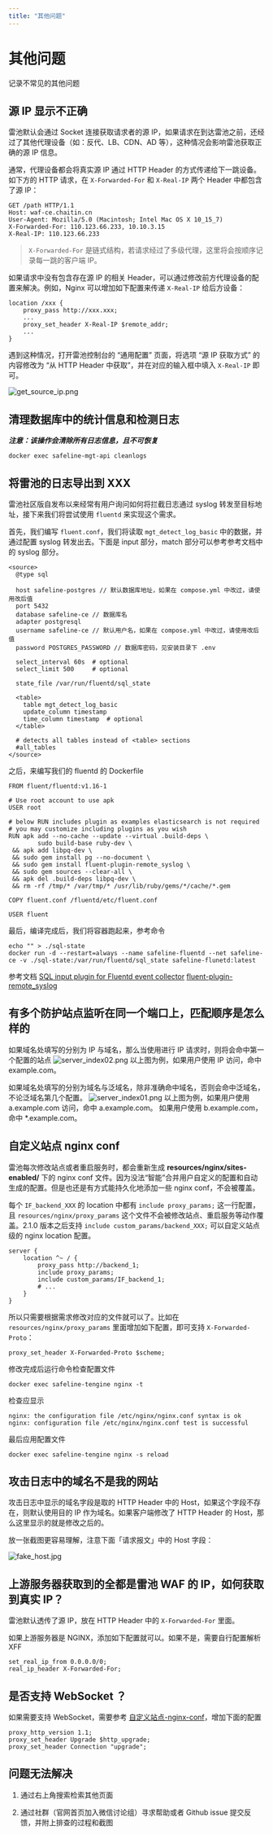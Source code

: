 ```yaml
---
title: "其他问题"
---
```


# 其他问题

记录不常见的其他问题

## 源 IP 显示不正确

雷池默认会通过 Socket 连接获取请求者的源 IP，如果请求在到达雷池之前，还经过了其他代理设备（如：反代、LB、CDN、AD 等），这种情况会影响雷池获取正确的源 IP 信息。

通常，代理设备都会将真实源 IP 通过 HTTP Header 的方式传递给下一跳设备。如下方的 HTTP 请求，在 `X-Forwarded-For` 和 `X-Real-IP` 两个 Header 中都包含了源 IP：

```
GET /path HTTP/1.1
Host: waf-ce.chaitin.cn
User-Agent: Mozilla/5.0 (Macintosh; Intel Mac OS X 10_15_7)
X-Forwarded-For: 110.123.66.233, 10.10.3.15
X-Real-IP: 110.123.66.233
```

> `X-Forwarded-For` 是链式结构，若请求经过了多级代理，这里将会按顺序记录每一跳的客户端 IP。

如果请求中没有包含存在源 IP 的相关 Header，可以通过修改前方代理设备的配置来解决。例如，Nginx 可以增加如下配置来传递 `X-Real-IP` 给后方设备：

```
location /xxx {
	proxy_pass http://xxx.xxx;
	...
	proxy_set_header X-Real-IP $remote_addr;
	...
}
```

遇到这种情况，打开雷池控制台的 “通用配置” 页面，将选项 “源 IP 获取方式” 的内容修改为 “从 HTTP Header 中获取”，并在对应的输入框中填入 `X-Real-IP` 即可。

![get_source_ip.png](/images/docs/get_source_ip.png)

## 清理数据库中的统计信息和检测日志

**_注意：该操作会清除所有日志信息，且不可恢复_**

```shell
docker exec safeline-mgt-api cleanlogs
```

## 将雷池的日志导出到 XXX

雷池社区版自发布以来经常有用户询问如何将拦截日志通过 syslog 转发至目标地址，接下来我们将尝试使用 `fluentd` 来实现这个需求。

首先，我们编写 `fluent.conf`，我们将读取 `mgt_detect_log_basic` 中的数据，并通过配置 syslog 转发出去。下面是 input 部分，match 部分可以参考参考文档中的 syslog 部分。

```
<source>
  @type sql

  host safeline-postgres // 默认数据库地址，如果在 compose.yml 中改过，请使用改后值
  port 5432
  database safeline-ce // 数据库名
  adapter postgresql
  username safeline-ce // 默认用户名，如果在 compose.yml 中改过，请使用改后值
  password POSTGRES_PASSWORD // 数据库密码，见安装目录下 .env

  select_interval 60s  # optional
  select_limit 500     # optional

  state_file /var/run/fluentd/sql_state

  <table>
    table mgt_detect_log_basic
    update_column timestamp
    time_column timestamp  # optional
  </table>

  # detects all tables instead of <table> sections
  #all_tables
</source>
```

之后，来编写我们的 fluentd 的 Dockerfile

```
FROM fluent/fluentd:v1.16-1

# Use root account to use apk
USER root

# below RUN includes plugin as examples elasticsearch is not required
# you may customize including plugins as you wish
RUN apk add --no-cache --update --virtual .build-deps \
        sudo build-base ruby-dev \
 && apk add libpq-dev \
 && sudo gem install pg --no-document \
 && sudo gem install fluent-plugin-remote_syslog \
 && sudo gem sources --clear-all \
 && apk del .build-deps libpq-dev \
 && rm -rf /tmp/* /var/tmp/* /usr/lib/ruby/gems/*/cache/*.gem

COPY fluent.conf /fluentd/etc/fluent.conf

USER fluent
```

最后，编译完成后，我们将容器跑起来，参考命令

```
echo "" > ./sql-state
docker run -d --restart=always --name safeline-fluentd --net safeline-ce -v ./sql-state:/var/run/fluentd/sql_state safeline-flunetd:latest
```

参考文档
[SQL input plugin for Fluentd event collector](https://github.com/fluent/fluent-plugin-sql)
[fluent-plugin-remote_syslog](https://github.com/fluent-plugins-nursery/fluent-plugin-remote_syslog)

## 有多个防护站点监听在同一个端口上，匹配顺序是怎么样的

如果域名处填写的分别为 IP 与域名，那么当使用进行 IP 请求时，则将会命中第一个配置的站点
![server_index02.png](/images/docs/server_index02.png)
以上图为例，如果用户使用 IP 访问，命中 example.com。

如果域名处填写的分别为域名与泛域名，除非准确命中域名，否则会命中泛域名，不论泛域名第几个配置。
![server_index01.png](/images/docs/server_index01.png)
以上图为例，如果用户使用 a.example.com 访问，命中 a.example.com。 如果用户使用 b.example.com，命中 \*.example.com。

## 自定义站点 nginx conf

雷池每次修改站点或者重启服务时，都会重新生成 **resources/nginx/sites-enabled/** 下的 nginx conf 文件。因为没法“智能”合并用户自定义的配置和自动生成的配置。但是也还是有方式能持久化地添加一些 nginx conf，不会被覆盖。

每个 `IF_backend_XXX` 的 location 中都有 `include proxy_params;` 这一行配置，且 `resources/nginx/proxy_params` 这个文件不会被修改站点、重启服务等动作覆盖。2.1.0 版本之后支持 `include custom_params/backend_XXX;` 可以自定义站点级的 nginx location 配置。

```shell
server {
    location ^~ / {
        proxy_pass http://backend_1;
        include proxy_params;
        include custom_params/IF_backend_1;
        # ...
    }
}
```

所以只需要根据需求修改对应的文件就可以了。比如在 `resources/nginx/proxy_params` 里面增加如下配置，即可支持 `X-Forwarded-Proto`：

```shell
proxy_set_header X-Forwarded-Proto $scheme;
```

修改完成后运行命令检查配置文件

```shell
docker exec safeline-tengine nginx -t
```

检查应显示

```shell
nginx: the configuration file /etc/nginx/nginx.conf syntax is ok
nginx: configuration file /etc/nginx/nginx.conf test is successful
```

最后应用配置文件

```shell
docker exec safeline-tengine nginx -s reload
```

## 攻击日志中的域名不是我的网站

攻击日志中显示的域名字段是取的 HTTP Header 中的 Host，如果这个字段不存在，则默认使用目的 IP 作为域名。如果客户端修改了 HTTP Header 的 Host，那么这里显示的就是修改之后的。

放一张截图更容易理解，注意下面「请求报文」中的 Host 字段：

![fake_host.jpg](/images/docs/fake_host.jpg)

## 上游服务器获取到的全都是雷池 WAF 的 IP，如何获取到真实 IP？

雷池默认透传了源 IP，放在 HTTP Header 中的 `X-Forwarded-For` 里面。

如果上游服务器是 NGINX，添加如下配置就可以。如果不是，需要自行配置解析 XFF

```
set_real_ip_from 0.0.0.0/0;
real_ip_header X-Forwarded-For;
```

## 是否支持 WebSocket ？

如果需要支持 WebSocket，需要参考 [自定义站点-nginx-conf](#自定义站点-nginx-conf)，增加下面的配置

```
proxy_http_version 1.1;
proxy_set_header Upgrade $http_upgrade;
proxy_set_header Connection "upgrade";
```

## 问题无法解决

1. 通过右上角搜索检索其他页面

2. 通过社群（官网首页加入微信讨论组）寻求帮助或者 Github issue 提交反馈，并附上排查的过程和截图
